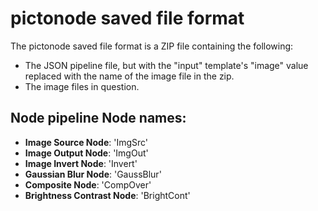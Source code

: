 # pictonode saved file format

The pictonode saved file format is a ZIP file containing the following:

- The JSON pipeline file, but with the "input" template's "image" value replaced with the name of the image file in the zip.
- The image files in question.

## Node pipeline Node names:

- **Image Source Node**: 'ImgSrc' 
- **Image Output Node**: 'ImgOut' 
- **Image Invert Node**: 'Invert' 
- **Gaussian Blur Node**: 'GaussBlur' 
- **Composite Node**: 'CompOver' 
- **Brightness Contrast Node**: 'BrightCont'